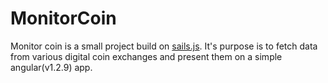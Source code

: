 # MonitorCoin

Monitor coin is a small project build on [sails.js](http://sailsjs.org/). It's purpose is to fetch data from various digital coin exchanges and present them on a simple angular(v1.2.9) app.
